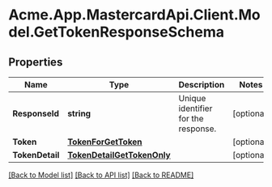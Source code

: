 # Acme.App.MastercardApi.Client.Model.GetTokenResponseSchema

## Properties

Name | Type | Description | Notes
------------ | ------------- | ------------- | -------------
**ResponseId** | **string** | Unique identifier for the response.  | [optional] 
**Token** | [**TokenForGetToken**](TokenForGetToken.md) |  | [optional] 
**TokenDetail** | [**TokenDetailGetTokenOnly**](TokenDetailGetTokenOnly.md) |  | [optional] 

[[Back to Model list]](../README.md#documentation-for-models) [[Back to API list]](../README.md#documentation-for-api-endpoints) [[Back to README]](../README.md)

